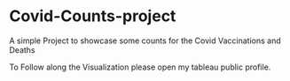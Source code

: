 # Covid-Counts-project
A simple Project to showcase some counts for the Covid Vaccinations and Deaths


To Follow along the Visualization
please open my tableau public profile.
